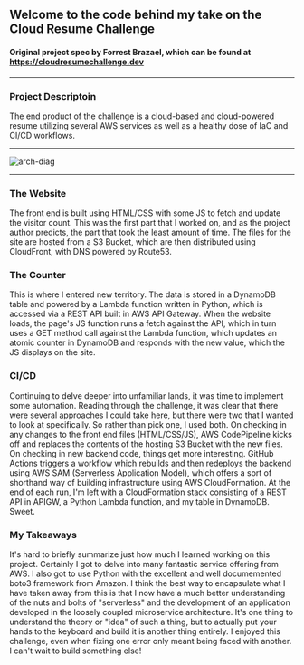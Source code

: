 ## Welcome to the code behind my take on the Cloud Resume Challenge
#### Original project spec by Forrest Brazael, which can be found at https://cloudresumechallenge.dev

***
### Project Descriptoin
The end product of the challenge is a cloud-based and cloud-powered resume utilizing several AWS services as well as a healthy dose of IaC and CI/CD workflows. 

***
![arch-diag](https://user-images.githubusercontent.com/45023799/171901916-c5f378ed-2dd1-4d6b-b976-c0d0a9c615d8.png)
***
### The Website
The front end is built using HTML/CSS with some JS to fetch and update the visitor count. This was the first part that I worked on, and as the project author predicts, the part that took the least amount of time. The files for the site are hosted from a S3 Bucket, which are then distributed using CloudFront, with DNS powered by Route53. 
### The Counter
This is where I entered new territory. The data is stored in a DynamoDB table and powered by a Lambda function written in Python, which is accessed via a REST API built in AWS API Gateway. When the website loads, the page's JS function runs a fetch against the API, which in turn uses a GET method call against the Lambda function, which updates an atomic counter in DynamoDB and responds with the new value, which the JS displays on the site. 
### CI/CD
Continuing to delve deeper into unfamiliar lands, it was time to implement some automation. Reading through the challenge, it was clear that there were several approaches I could take here, but there were two that I wanted to look at specifically. So rather than pick one, I used both. On checking in any changes to the front end files (HTML/CSS/JS), AWS CodePipeline kicks off and replaces the contents of the hosting S3 Bucket with the new files. On checking in new backend code, things get more interesting. GitHub Actions triggers a workflow which rebuilds and then redeploys the backend using AWS SAM (Serverless Application Model), which offers a sort of shorthand way of building infrastructure using AWS CloudFormation. At the end of each run, I'm left with a CloudFormation stack consisting of a REST API in APIGW, a Python Lambda function, and my table in DynamoDB. Sweet.
### My Takeaways
It's hard to briefly summarize just how much I learned working on this project. Certainly I got to delve into many fantastic service offering from AWS. I also got to use Python with the excellent and well documemented boto3 framework from Amazon. I think the best way to encapsulate what I have taken away from this is that I now have a much better understanding of the nuts and bolts of "serverless" and the development of an application developed in the loosely coupled microservice architecture. It's one thing to understand the theory or "idea" of such a thing, but to actually put your hands to the keyboard and build it is another thing entirely. I enjoyed this challenge, even when fixing one error only meant being faced with another. I can't wait to build something else!
